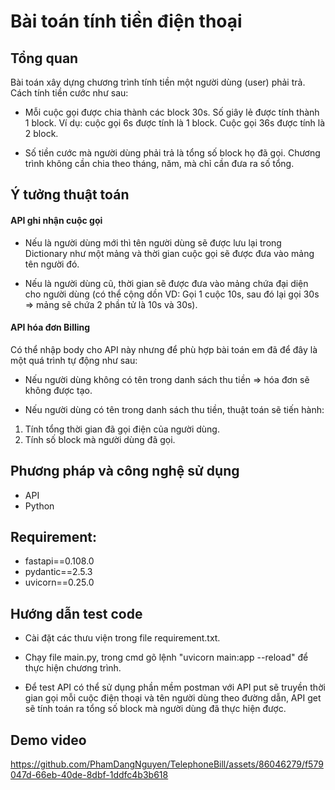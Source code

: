 # Bài toán tính tiền điện thoại

## Tổng quan

Bài toán xây dựng chương trình tính tiền một người dùng (user) phải trả. Cách tính tiền cước như sau:

- Mỗi cuộc gọi được chia thành các block 30s. Số giây lẻ được tính thành 1 block. Ví dụ: cuộc gọi 6s được tính là 1 block. Cuộc gọi 36s được tính là 2 block.

- Số tiền cước mà người dùng phải trả là tổng số block họ đã gọi. Chương trình không cần chia theo tháng, năm, mà chỉ cần đưa ra số tổng.

## Ý tưởng thuật toán

#### API ghi nhận cuộc gọi

- Nếu là người dùng mới thì tên người dùng sẽ được lưu lại trong Dictionary như một mảng và thời gian cuộc gọi sẽ được đưa vào mảng tên người đó.

- Nếu là người dùng cũ, thời gian sẽ được đưa vào mảng chứa đại diện cho người dùng (có thể cộng dồn VD: Gọi 1 cuộc 10s, sau đó lại gọi 30s => mảng sẽ chứa 2 phần tử là 10s và 30s).

#### API hóa đơn Billing

Có thể nhập body cho API này nhưng để phù hợp bài toán em đã để đây là một quá trình tự động như sau:

- Nếu người dùng không có tên trong danh sách thu tiền => hóa đơn sẽ không được tạo.

- Nếu người dùng có tên trong danh sách thu tiền, thuật toán sẽ tiến hành:

1. Tính tổng thời gian đã gọi điện của người dùng.
2. Tính số block mà người dùng đã gọi.

## Phương pháp và công nghệ sử dụng

- API
- Python

## Requirement:

- fastapi==0.108.0
- pydantic==2.5.3
- uvicorn==0.25.0

## Hướng dẫn test code

- Cài đặt các thưu viện trong file requirement.txt.

- Chạy file main.py, trong cmd gõ lệnh "uvicorn main:app --reload" để thực hiện chương trình.
- Để test API có thể sử dụng phần mềm postman với API put sẽ truyền thời gian gọi mỗi cuộc điện thoại và tên người dùng theo đường dẫn, API get sẽ tính toán ra tổng số block mà người dùng đã thực hiện được.

## Demo video
https://github.com/PhamDangNguyen/TelephoneBill/assets/86046279/f579047d-66eb-40de-8dbf-1ddfc4b3b618
